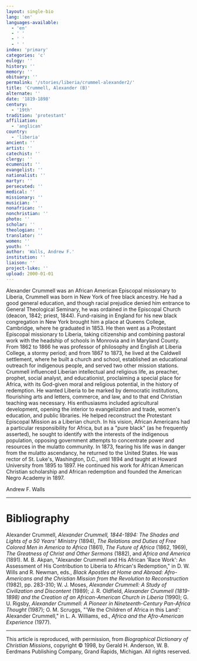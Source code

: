 ```yaml
---
layout: single-bio
lang: 'en'
languages-available:
  - 'en'
  - ' '
  - ' '
  - ' '
index: 'primary'
categories: 'c'
eulogy: ''
history: ''
memory: ''
obituary: ''
permalink: '/stories/liberia/crummel-alexander2/'
title: 'Crummell, Alexander (B)'
alternate: ''
date: '1819-1898'
century:
  - '19th'
tradition: 'protestant'
affiliation:
  - 'anglican'
country:
  - 'liberia'
ancient: ''
artist: ''
catechist: ''
clergy: ''
ecumenist: ''
evangelist: ''
nationalist: ''
martyr: ''
persecuted: ''
medical: ''
missionary: ''
musician: ''
nonafrican: ''
nonchristian: ''
photo: ''
scholar: ''
theologian: ''
translator: ''
women: ''
youth: ''
author: 'Walls, Andrew F.'
institution: ''
liaison: ''
project-luke: ''
upload: 2000-01-01
---
```



Alexander Crummell was an African American Episcopal missionary to Liberia, Crummell was born in New York of free black ancestry. He had a good general education, and though racial prejudice denied him entrance to General Theological Seminary, he was ordained in the Episcopal Church (deacon, 1842; priest, 1844). Fund-raising in England for his new black congregation in New York brought him a place at Queens College, Cambridge, where he graduated in 1853. He then went as a Protestant Episcopal missionary to Liberia, taking citizenship and combining pastoral work with the headship of schools in Monrovia and in Maryland County. From 1862 to 1866 he was professor of philosophy and English at Liberia College, a stormy period; and from 1867 to 1873, he lived at the Caldwell settlement, where he built a church and school, established an educational outreach for indigenous people, and served two other mission stations. Crummell influenced Liberian intellectual and religious life, as preacher, prophet, social analyst, and educationist, proclaiming a special place for Africa, with its God-given moral and religious potential, in the history of redemption. He wanted Liberia to be marked by democratic institutions, flourishing arts and letters, commerce, and law, and to that end Christian teaching was necessary. His enthusiasms included agricultural development, opening the interior to evangelization and trade, women's education, and public libraries. He helped reconstruct the Protestant Episcopal Mission as a Liberian church. In his vision, African Americans had a particular responsibility for Africa, but as a "pure black" (as he frequently asserted), he sought to identify with the interests of the indigenous population, opposing government attempts to concentrate power and resources in the mulatto community. In 1873, fearing his life was in danger from the mulatto ascendancy, he returned to the United States. He was rector of St. Luke's, Washington, D.C., until 1894 and taught at Howard University from 1895 to 1897. He continued his work for African American Christian scholarship and African redemption and founded the American Negro Academy in 1897.

Andrew F. Walls

---

# Bibliography

Alexander Crummell, *Alexander Crummell, 1844-1894: The Shades and Lights of a 50 Years' Ministry* (1894), *The Relations and Duties of Free Colored Men in America to Africa* (1861), *The Future of Africa* (1862, 1969), *The Greatness of Christ and Other Sermons* (1882), and *Africa and America* (1891). M. B. Akpan, "Alexander Crummell and His African 'Race Work': An Assessment of His Contribution to Liberia to African's Redemption," in D. W. Wills and R. Newman, eds., *Black Apostles at Home and Abroad: Afro-Americans and the Christian Mission from the Revolution to Reconstruction* (1982), pp. 283-310; W. J. Moses, *Alexander Crummell: A Study of Civilization and Discontent* (1989); J. R. Oldfield, *Alexander Crummell (1819-1898) and the Creation of an African-American Church in Liberia* (1990); G. U. Rigsby, *Alexander Crummell: A Pioneer in Nineteenth-Century Pan-Africa Thought* (1987); O. M. Scruggs, "'We the Children of Africa in this Land': Alexander Crummell," in L. A. Williams, ed., *Africa and the Afro-American Experience* (1977).

---

This article is reproduced, with permission, from *Biographical Dictionary of Christian Missions*, copyright © 1998, by Gerald H. Anderson, W. B. Eerdmans Publishing Company, Grand Rapids, Michigan. All rights reserved.